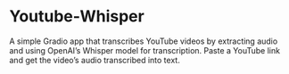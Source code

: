# Youtube-Whisper
A simple Gradio app that transcribes YouTube videos by extracting audio and using OpenAI’s Whisper model for transcription. Paste a YouTube link and get the video’s audio transcribed into text.
